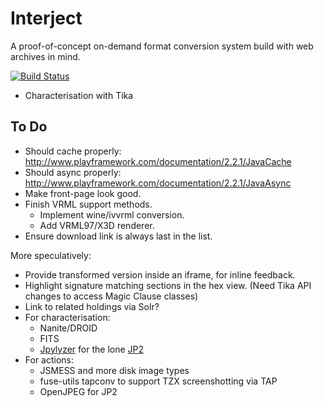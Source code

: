 Interject
=========

A proof-of-concept on-demand format conversion system build with web archives in mind.

[![Build Status](https://travis-ci.org/ukwa/interject.png?branch=master)](https://travis-ci.org/ukwa/interject/)

* Characterisation with Tika

To Do
-----

* Should cache properly: http://www.playframework.com/documentation/2.2.1/JavaCache
* Should async properly: http://www.playframework.com/documentation/2.2.1/JavaAsync
* Make front-page look good.
* Finish VRML support methods.
    * Implement wine/ivvrml conversion.
    * Add VRML97/X3D renderer.
* Ensure download link is always last in the list.

More speculatively:

* Provide transformed version inside an iframe, for inline feedback.
* Highlight signature matching sections in the hex view. (Need Tika API changes to access Magic Clause classes)
* Link to related holdings via Solr?
* For characterisation:
    * Nanite/DROID
    * FITS
    * [Jpylyzer](https://github.com/openplanets/jpylyzer) for the lone [JP2](http://www.webarchive.org.uk/interject/inspect/http://web.archive.org/web/20071005171934/http://www.wchc.org.uk/pics/disney%201.jp2)
* For actions:
    * JSMESS and more disk image types
    * fuse-utils tapconv to support TZX screenshotting via TAP
    * OpenJPEG for JP2
